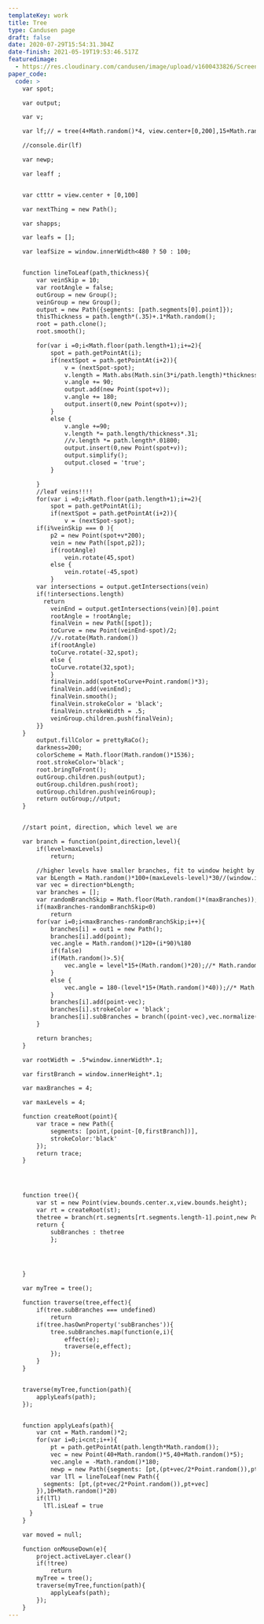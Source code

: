 ```yaml
---
templateKey: work
title: Tree
type: Candusen page
draft: false
date: 2020-07-29T15:54:31.304Z
date-finish: 2021-05-19T19:53:46.517Z
featuredimage:
  - https://res.cloudinary.com/candusen/image/upload/v1600433826/Screen_Shot_2020-09-18_at_8.52.19_AM_eiug91.png
paper_code:
  code: >
    var spot;

    var output;

    var v;

    var lf;// = tree(4+Math.random()*4, view.center+[0,200],15+Math.random()*90);

    //console.dir(lf)

    var newp;

    var leaff ;


    var ctttr = view.center + [0,100]

    var nextThing = new Path();

    var shapps;

    var leafs = [];

    var leafSize = window.innerWidth<480 ? 50 : 100;


    function lineToLeaf(path,thickness){
    	var veinSkip = 10;
    	var rootAngle = false;
    	outGroup = new Group();
    	veinGroup = new Group();
    	output = new Path({segments: [path.segments[0].point]});
    	thisThickness = path.length*(.35)+.1*Math.random();
    	root = path.clone();
    	root.smooth();

    	for(var i =0;i<Math.floor(path.length+1);i+=2){
    		spot = path.getPointAt(i);
    		if(nextSpot = path.getPointAt(i+2)){
    			v = (nextSpot-spot);
    			v.length = Math.abs(Math.sin(3*i/path.length)*thickness);
    			v.angle += 90;
    			output.add(new Point(spot+v));
    			v.angle += 180;
    			output.insert(0,new Point(spot+v));
    		}
    		else {
    			v.angle +=90;
    			v.length *= path.length/thickness*.31;
    			//v.length *= path.length*.01800;
    			output.insert(0,new Point(spot+v));
    			output.simplify();
    			output.closed = 'true';
    		}

    	}
    	//leaf veins!!!!
    	for(var i =0;i<Math.floor(path.length+1);i+=2){
    		spot = path.getPointAt(i);
    		if(nextSpot = path.getPointAt(i+2)){
    			v = (nextSpot-spot);
    	if(i%veinSkip === 0 ){
    		p2 = new Point(spot+v*200);
    		vein = new Path([spot,p2]);
    		if(rootAngle)
    			vein.rotate(45,spot)
    		else {
    			vein.rotate(-45,spot)
    		}
        var intersections = output.getIntersections(vein)
        if(!intersections.length)
          return
    		veinEnd = output.getIntersections(vein)[0].point
    		rootAngle = !rootAngle;
    		finalVein = new Path([spot]);
    		toCurve = new Point(veinEnd-spot)/2;
    		//v.rotate(Math.random())
    		if(rootAngle)
    		toCurve.rotate(-32,spot);
    		else {
    		toCurve.rotate(32,spot);
    		}
    		finalVein.add(spot+toCurve+Point.random()*3);
    		finalVein.add(veinEnd);
    		finalVein.smooth();
    		finalVein.strokeColor = 'black';
    		finalVein.strokeWidth = .5;
    		veinGroup.children.push(finalVein);
    	}}
    }
    	output.fillColor = prettyRaCo();
    	darkness=200;
    	colorScheme = Math.floor(Math.random()*1536);
    	root.strokeColor='black';
    	root.bringToFront();
    	outGroup.children.push(output);
    	outGroup.children.push(root);
    	outGroup.children.push(veinGroup);
    	return outGroup;//utput;
    }


    //start point, direction, which level we are

    var branch = function(point,direction,level){
    	if(level>maxLevels)
    		return;

    	//higher levels have smaller branches, fit to window height by this constant
    	var bLength = Math.random()*100+(maxLevels-level)*30//(window.innerHeight/5)-level *200//((1+level)/maxLevels)*window.innerHeight/2);
    	var vec = direction*bLength;
    	var branches = [];
    	var randomBranchSkip = Math.floor(Math.random()*(maxBranches));
    	if(maxBranches-randomBranchSkip<0)
    		return
    	for(var i=0;i<maxBranches-randomBranchSkip;i++){
    		branches[i] = out1 = new Path();
    		branches[i].add(point);
    		vec.angle = Math.random()*120+(i*90)%180
    		if(false)
    		if(Math.random()>.5){
    			vec.angle = level*15+(Math.random()*20);//* Math.random()*180;
    		}
    		else {
    			vec.angle = 180-(level*15+(Math.random()*40));//* Math.random()*180;
    		}
    		branches[i].add(point-vec);
    		branches[i].strokeColor = 'black';
    		branches[i].subBranches = branch((point-vec),vec.normalize(),level+1);
    	}

    	return branches;
    }

    var rootWidth = .5*window.innerWidth*.1;

    var firstBranch = window.innerHeight*.1;

    var maxBranches = 4;

    var maxLevels = 4;

    function createRoot(point){
    	var trace = new Path({
    		segments: [point,(point-[0,firstBranch])],
    		strokeColor:'black'
    	});
    	return trace;
    }




    function tree(){
    	var st = new Point(view.bounds.center.x,view.bounds.height);
    	var rt = createRoot(st);
    	thetree = branch(rt.segments[rt.segments.length-1].point,new Point(0,-1),0);
    	return {
    		subBranches : thetree
    		};




    }

    var myTree = tree();

    function traverse(tree,effect){
    	if(tree.subBranches === undefined)
    		return
    	if(tree.hasOwnProperty('subBranches')){
    		tree.subBranches.map(function(e,i){
    			effect(e);
    			traverse(e,effect);
    		});
    	}
    }


    traverse(myTree,function(path){
    	applyLeafs(path);
    });


    function applyLeafs(path){
    	var cnt = Math.random()*2;
    	for(var i=0;i<cnt;i++){
    		pt = path.getPointAt(path.length*Math.random());
    		vec = new Point(40+Math.random()*5,40+Math.random()*5);
    		vec.angle = -Math.random()*180;
    		newp = new Path({segments: [pt,(pt+vec/2*Point.random()),pt+vec]})
    		var lTl = lineToLeaf(new Path({
          segments: [pt,(pt+vec/2*Point.random()),pt+vec]
        }),10+Math.random()*20)
        if(lTl)
          lTl.isLeaf = true
      }
    }

    var moved = null;

    function onMouseDown(e){
    	project.activeLayer.clear()
    	if(!tree)
    		return
    	myTree = tree();
    	traverse(myTree,function(path){
    		applyLeafs(path);
    	});
    }
---
```

